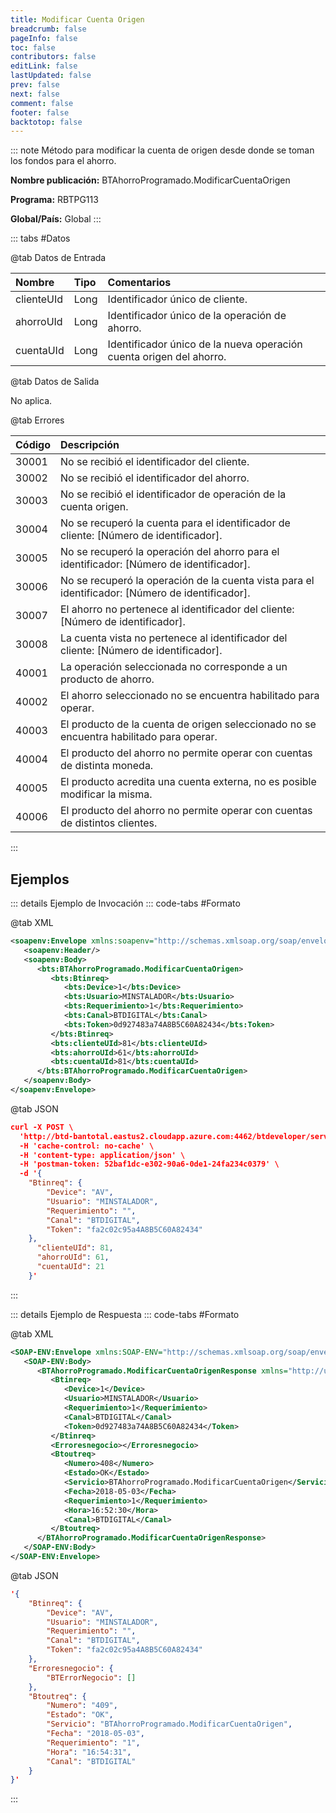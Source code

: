 ```yaml
---
title: Modificar Cuenta Origen
breadcrumb: false
pageInfo: false
toc: false
contributors: false
editLink: false
lastUpdated: false
prev: false
next: false
comment: false
footer: false
backtotop: false
---
```


<!-- ABRE DATOS DEL MÉTODO -->
::: note Método para modificar la cuenta de origen desde donde se toman los fondos para el ahorro.

**Nombre publicación:** BTAhorroProgramado.ModificarCuentaOrigen

**Programa:** RBTPG113

**Global/País:** Global
:::
<!-- CIERRA DATOS DEL MÉTODO -->

<!-- ABRE TABLA DE DATOS -->
::: tabs #Datos 

@tab Datos de Entrada

Nombre | Tipo | Comentarios
:--------- | :--------- | :---------
clienteUId | Long | Identificador único de cliente.
ahorroUId | Long | Identificador único de la operación de ahorro.
cuentaUId | Long | Identificador único de la nueva operación cuenta origen del ahorro.

@tab Datos de Salida

No aplica.

@tab Errores

Código | Descripción
:--------- | :-----------
30001 | No se recibió el identificador del cliente.
30002 | No se recibió el identificador del ahorro.
30003 | No se recibió el identificador de operación de la cuenta origen.
30004 | No se recuperó la cuenta para el identificador de cliente: [Número de identificador].
30005 | No se recuperó la operación del ahorro para el identificador: [Número de identificador].
30006 | No se recuperó la operación de la cuenta vista para el identificador: [Número de identificador].
30007 | El ahorro no pertenece al identificador del cliente: [Número de identificador].
30008 | La cuenta vista no pertenece al identificador del cliente: [Número de identificador].
40001 | La operación seleccionada no corresponde a un producto de ahorro.
40002 | El ahorro seleccionado no se encuentra habilitado para operar.
40003 | El producto de la cuenta de origen seleccionado no se encuentra habilitado para operar.
40004 | El producto del ahorro no permite operar con cuentas de distinta moneda.
40005 | El producto acredita una cuenta externa, no es posible modificar la misma.
40006 | El producto del ahorro no permite operar con cuentas de distintos clientes.
::: 
<!-- CIERRA TABLA DE DATOS -->

## **Ejemplos**

<!-- ABRE EJEMPLO DE INVOCACIÓN -->
::: details Ejemplo de Invocación 
::: code-tabs #Formato

@tab XML
```xml
<soapenv:Envelope xmlns:soapenv="http://schemas.xmlsoap.org/soap/envelope/" xmlns:bts="http://uy.com.dlya.bantotal/BTSOA/">
   <soapenv:Header/>
   <soapenv:Body>
      <bts:BTAhorroProgramado.ModificarCuentaOrigen>
         <bts:Btinreq>
            <bts:Device>1</bts:Device>
            <bts:Usuario>MINSTALADOR</bts:Usuario>
            <bts:Requerimiento>1</bts:Requerimiento>
            <bts:Canal>BTDIGITAL</bts:Canal>
            <bts:Token>0d927483a74A8B5C60A82434</bts:Token>
         </bts:Btinreq>
         <bts:clienteUId>81</bts:clienteUId>
         <bts:ahorroUId>61</bts:ahorroUId>
         <bts:cuentaUId>81</bts:cuentaUId>
      </bts:BTAhorroProgramado.ModificarCuentaOrigen>
   </soapenv:Body>
</soapenv:Envelope>
```

@tab JSON
```json
curl -X POST \
  'http://btd-bantotal.eastus2.cloudapp.azure.com:4462/btdeveloper/servlet/com.dlya.bantotal.odwsbt_BTAhorroProgramado?ModificarCuentaOrigen' \
  -H 'cache-control: no-cache' \
  -H 'content-type: application/json' \
  -H 'postman-token: 52baf1dc-e302-90a6-0de1-24fa234c0379' \
  -d '{
	"Btinreq": {
		"Device": "AV",
		"Usuario": "MINSTALADOR",
		"Requerimiento": "",
		"Canal": "BTDIGITAL",
		"Token": "fa2c02c95a4A8B5C60A82434"
	},
      "clienteUId": 81,
      "ahorroUId": 61,
      "cuentaUId": 21
	}'
```
:::
<!-- CIERRA EJEMPLO DE INVOCACIÓN -->

<!-- ABRE EJEMPLO DE RESPUESTA -->
::: details Ejemplo de Respuesta 
::: code-tabs #Formato

@tab XML
```xml
<SOAP-ENV:Envelope xmlns:SOAP-ENV="http://schemas.xmlsoap.org/soap/envelope/" xmlns:xsd="http://www.w3.org/2001/XMLSchema" xmlns:SOAP-ENC="http://schemas.xmlsoap.org/soap/encoding/" xmlns:xsi="http://www.w3.org/2001/XMLSchema-instance">
   <SOAP-ENV:Body>
      <BTAhorroProgramado.ModificarCuentaOrigenResponse xmlns="http://uy.com.dlya.bantotal/BTSOA/">
         <Btinreq>
            <Device>1</Device>
            <Usuario>MINSTALADOR</Usuario>
            <Requerimiento>1</Requerimiento>
            <Canal>BTDIGITAL</Canal>
            <Token>0d927483a74A8B5C60A82434</Token>
         </Btinreq>
         <Erroresnegocio></Erroresnegocio>
         <Btoutreq>
            <Numero>408</Numero>
            <Estado>OK</Estado>
            <Servicio>BTAhorroProgramado.ModificarCuentaOrigen</Servicio>
            <Fecha>2018-05-03</Fecha>
            <Requerimiento>1</Requerimiento>
            <Hora>16:52:30</Hora>
            <Canal>BTDIGITAL</Canal>
         </Btoutreq>
      </BTAhorroProgramado.ModificarCuentaOrigenResponse>
   </SOAP-ENV:Body>
</SOAP-ENV:Envelope>
```

@tab JSON
```json
'{
	"Btinreq": {
		"Device": "AV",
		"Usuario": "MINSTALADOR",
		"Requerimiento": "",
		"Canal": "BTDIGITAL",
		"Token": "fa2c02c95a4A8B5C60A82434"
	},
    "Erroresnegocio": {
        "BTErrorNegocio": []
    },
    "Btoutreq": {
        "Numero": "409",
        "Estado": "OK",
        "Servicio": "BTAhorroProgramado.ModificarCuentaOrigen",
        "Fecha": "2018-05-03",
        "Requerimiento": "1",
        "Hora": "16:54:31",
        "Canal": "BTDIGITAL"
    }
}'
```
::: 
<!-- CIERRA EJEMPLO DE RESPUESTA -->